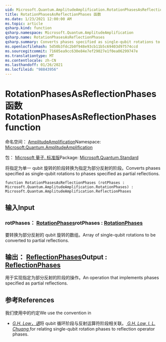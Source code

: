 ```yaml
---
uid: Microsoft.Quantum.AmplitudeAmplification.RotationPhasesAsReflectionPhases
title: RotationPhasesAsReflectionPhases 函数
ms.date: 1/23/2021 12:00:00 AM
ms.topic: article
qsharp.kind: function
qsharp.namespace: Microsoft.Quantum.AmplitudeAmplification
qsharp.name: RotationPhasesAsReflectionPhases
qsharp.summary: Converts phases specified as single-qubit rotations to phases specified as partial reflections.
ms.openlocfilehash: 5d50b3fdc2b0f948e93cb11b5c69403d97574ccd
ms.sourcegitcommit: 71605ea9cc630e84e7ef29027e1f0ea06299747e
ms.translationtype: MT
ms.contentlocale: zh-CN
ms.lasthandoff: 01/26/2021
ms.locfileid: "98843956"
---
```

# <a name="rotationphasesasreflectionphases-function"></a><span data-ttu-id="4542e-102">RotationPhasesAsReflectionPhases 函数</span><span class="sxs-lookup"><span data-stu-id="4542e-102">RotationPhasesAsReflectionPhases function</span></span>

<span data-ttu-id="4542e-103">命名空间： [AmplitudeAmplification](xref:Microsoft.Quantum.AmplitudeAmplification)</span><span class="sxs-lookup"><span data-stu-id="4542e-103">Namespace: [Microsoft.Quantum.AmplitudeAmplification](xref:Microsoft.Quantum.AmplitudeAmplification)</span></span>

<span data-ttu-id="4542e-104">包： [Microsoft 量子. 标准版](https://nuget.org/packages/Microsoft.Quantum.Standard)</span><span class="sxs-lookup"><span data-stu-id="4542e-104">Package: [Microsoft.Quantum.Standard](https://nuget.org/packages/Microsoft.Quantum.Standard)</span></span>


<span data-ttu-id="4542e-105">将指定为单一 qubit 旋转的阶段转换为指定为部分反射的阶段。</span><span class="sxs-lookup"><span data-stu-id="4542e-105">Converts phases specified as single-qubit rotations to phases specified as partial reflections.</span></span>

```qsharp
function RotationPhasesAsReflectionPhases (rotPhases : Microsoft.Quantum.AmplitudeAmplification.RotationPhases) : Microsoft.Quantum.AmplitudeAmplification.ReflectionPhases
```


## <a name="input"></a><span data-ttu-id="4542e-106">输入</span><span class="sxs-lookup"><span data-stu-id="4542e-106">Input</span></span>

### <a name="rotphases--rotationphases"></a><span data-ttu-id="4542e-107">rotPhases： [RotationPhases](xref:Microsoft.Quantum.AmplitudeAmplification.RotationPhases)</span><span class="sxs-lookup"><span data-stu-id="4542e-107">rotPhases : [RotationPhases](xref:Microsoft.Quantum.AmplitudeAmplification.RotationPhases)</span></span>

<span data-ttu-id="4542e-108">要转换为部分反射的 qubit 旋转的数组。</span><span class="sxs-lookup"><span data-stu-id="4542e-108">Array of single-qubit rotations to be converted to partial reflections.</span></span>



## <a name="output--reflectionphases"></a><span data-ttu-id="4542e-109">输出： [ReflectionPhases](xref:Microsoft.Quantum.AmplitudeAmplification.ReflectionPhases)</span><span class="sxs-lookup"><span data-stu-id="4542e-109">Output : [ReflectionPhases](xref:Microsoft.Quantum.AmplitudeAmplification.ReflectionPhases)</span></span>

<span data-ttu-id="4542e-110">用于实现指定为部分反射的阶段的操作。</span><span class="sxs-lookup"><span data-stu-id="4542e-110">An operation that implements phases specified as partial reflections.</span></span>

## <a name="references"></a><span data-ttu-id="4542e-111">参考</span><span class="sxs-lookup"><span data-stu-id="4542e-111">References</span></span>

<span data-ttu-id="4542e-112">我们使用中的约定</span><span class="sxs-lookup"><span data-stu-id="4542e-112">We use the convention in</span></span>

- <span data-ttu-id="4542e-113">[ *G.H. Low，语*](https://arxiv.org/abs/1707.05391)将 qubit 循环阶段与反射运算符阶段相关联。</span><span class="sxs-lookup"><span data-stu-id="4542e-113">[ *G.H. Low, I. L. Chuang* ](https://arxiv.org/abs/1707.05391) for relating single-qubit rotation phases to reflection operator phases.</span></span>